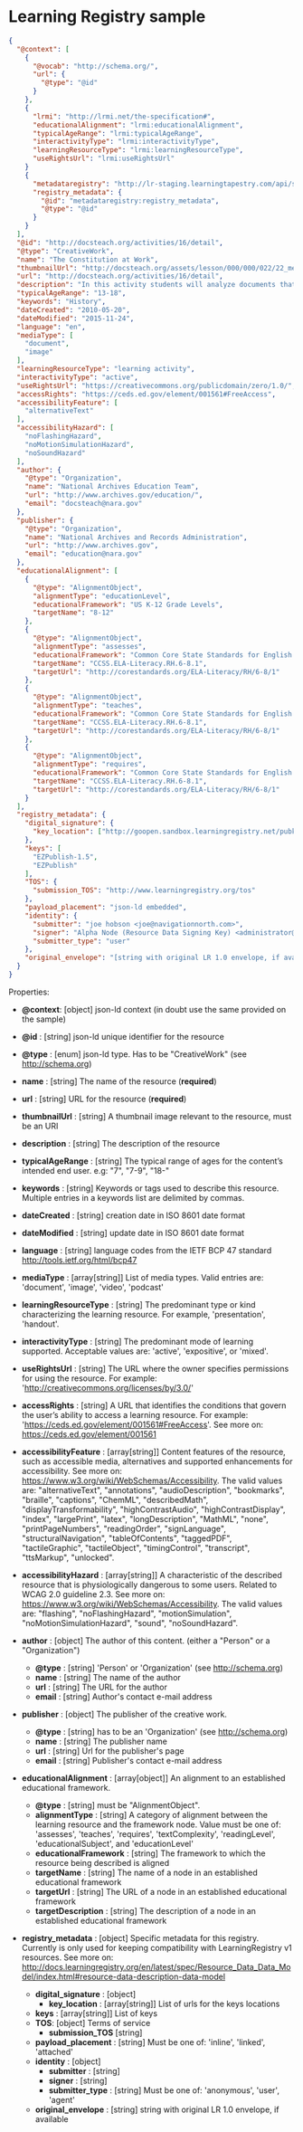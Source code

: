 # Learning Registry sample

```json
{
  "@context": [
    {
      "@vocab": "http://schema.org/",
      "url": {
        "@type": "@id"
      }
    },
    {
      "lrmi": "http://lrmi.net/the-specification#",
      "educationalAlignment": "lrmi:educationalAlignment",
      "typicalAgeRange": "lrmi:typicalAgeRange",
      "interactivityType": "lrmi:interactivityType",
      "learningResourceType": "lrmi:learningResourceType",
      "useRightsUrl": "lrmi:useRightsUrl"
    }
    {
      "metadataregistry": "http://lr-staging.learningtapestry.com/api/schemas/learning_registry#",
      "registry_metadata": {
        "@id": "metadataregistry:registry_metadata",
        "@type": "@id"
      }
    }
  ],
  "@id": "http://docsteach.org/activities/16/detail",
  "@type": "CreativeWork",
  "name": "The Constitution at Work",
  "thumbnailUrl": "http://docsteach.org/assets/lesson/000/000/022/22_medium.jpg",
  "url": "http://docsteach.org/activities/16/detail",
  "description": "In this activity students will analyze documents that span the course of American history to determine their connection to the U.S. Constitution. Students will then make connections between the documents they have examined and the big ideas found within the Constitution.",
  "typicalAgeRange": "13-18",
  "keywords": "History",
  "dateCreated": "2010-05-20",
  "dateModified": "2015-11-24",
  "language": "en",
  "mediaType": [
    "document",
    "image"
  ],
  "learningResourceType": "learning activity",
  "interactivityType": "active",
  "useRightsUrl": "https://creativecommons.org/publicdomain/zero/1.0/",
  "accessRights": "https://ceds.ed.gov/element/001561#FreeAccess",
  "accessibilityFeature": [
    "alternativeText"
  ],
  "accessibilityHazard": [
    "noFlashingHazard",
    "noMotionSimulationHazard",
    "noSoundHazard"
  ],
  "author": {
    "@type": "Organization",
    "name": "National Archives Education Team",
    "url": "http://www.archives.gov/education/",
    "email": "docsteach@nara.gov"
  },
  "publisher": {
    "@type": "Organization",
    "name": "National Archives and Records Administration",
    "url": "http://www.archives.gov",
    "email": "education@nara.gov"
  },
  "educationalAlignment": [
    {
      "@type": "AlignmentObject",
      "alignmentType": "educationLevel",
      "educationalFramework": "US K-12 Grade Levels",
      "targetName": "8-12"
    },
    {
      "@type": "AlignmentObject",
      "alignmentType": "assesses",
      "educationalFramework": "Common Core State Standards for English Language Arts",
      "targetName": "CCSS.ELA-Literacy.RH.6-8.1",
      "targetUrl": "http://corestandards.org/ELA-Literacy/RH/6-8/1"
    },
    {
      "@type": "AlignmentObject",
      "alignmentType": "teaches",
      "educationalFramework": "Common Core State Standards for English Language Arts",
      "targetName": "CCSS.ELA-Literacy.RH.6-8.1",
      "targetUrl": "http://corestandards.org/ELA-Literacy/RH/6-8/1"
    },
    {
      "@type": "AlignmentObject",
      "alignmentType": "requires",
      "educationalFramework": "Common Core State Standards for English Language Arts",
      "targetName": "CCSS.ELA-Literacy.RH.6-8.1",
      "targetUrl": "http://corestandards.org/ELA-Literacy/RH/6-8/1"
    }
  ],
  "registry_metadata": {
    "digital_signature": {
      "key_location": ["http://goopen.sandbox.learningregistry.net/pubkey"]
    },
    "keys": [
      "EZPublish-1.5",
      "EZPublish"
    ],
    "TOS": {
      "submission_TOS": "http://www.learningregistry.org/tos"
    },
    "payload_placement": "json-ld embedded",
    "identity": {
      "submitter": "joe hobson <joe@navigationnorth.com>",
      "signer": "Alpha Node (Resource Data Signing Key) <administrator@learningregistry.org>",
      "submitter_type": "user"
    },
    "original_envelope": "[string with original LR 1.0 envelope, if available]"
  }
}
```

Properties:

- **@context**: [object] json-ld context (in doubt use the same provided on the sample)

- **@id** : [string] json-ld unique identifier for the resource

- **@type** : [enum] json-ld type. Has to be "CreativeWork" (see http://schema.org)

- **name** : [string] The name of the resource (**required**)

- **url** : [string] URL for the resource (**required**)

- **thumbnailUrl** : [string] A thumbnail image relevant to the resource, must be an URI

- **description** : [string] The description of the resource

- **typicalAgeRange** : [string] The typical range of ages for the content’s intended end user. e.g: "7", "7-9", "18-"

- **keywords** : [string] Keywords or tags used to describe this resource. Multiple entries in a keywords list are delimited by commas.

- **dateCreated** : [string] creation date in ISO 8601 date format

- **dateModified** : [string] update date in ISO 8601 date format

- **language** : [string] language codes from the IETF BCP 47 standard http://tools.ietf.org/html/bcp47

- **mediaType** : [array[string]] List of media types. Valid entries are: 'document', 'image', 'video', 'podcast'

- **learningResourceType** : [string] The predominant type or kind characterizing the learning resource. For example, 'presentation', 'handout'.

- **interactivityType** : [string] The predominant mode of learning supported. Acceptable values are:  'active', 'expositive', or 'mixed'.

- **useRightsUrl** : [string] The URL where the owner specifies permissions for using the resource. For example: 'http://creativecommons.org/licenses/by/3.0/'

- **accessRights** : [string] A URL that identifies the conditions that govern the user’s ability to access a learning resource. For example: 'https://ceds.ed.gov/element/001561#FreeAccess'. See more on: https://ceds.ed.gov/element/001561

- **accessibilityFeature** : [array[string]] Content features of the resource, such as accessible media, alternatives and supported enhancements for accessibility. See more on: https://www.w3.org/wiki/WebSchemas/Accessibility. The valid values are: "alternativeText", "annotations", "audioDescription", "bookmarks", "braille", "captions", "ChemML", "describedMath", "displayTransformability", "highContrastAudio", "highContrastDisplay", "index", "largePrint", "latex", "longDescription", "MathML", "none", "printPageNumbers", "readingOrder", "signLanguage", "structuralNavigation", "tableOfContents", "taggedPDF", "tactileGraphic", "tactileObject", "timingControl", "transcript", "ttsMarkup", "unlocked".

- **accessibilityHazard** : [array[string]] A characteristic of the described resource that is physiologically dangerous to some users. Related to WCAG 2.0 guideline 2.3. See more on: https://www.w3.org/wiki/WebSchemas/Accessibility. The valid values are: "flashing", "noFlashingHazard", "motionSimulation", "noMotionSimulationHazard", "sound", "noSoundHazard".

- **author** : [object] The author of this content. (either a "Person" or a "Organization")
    - **@type** : [string] 'Person' or 'Organization' (see http://schema.org)
    - **name** : [string] The name of the author
    - **url** : [string] The URL for the author
    - **email** : [string] Author's contact e-mail address

- **publisher** : [object] The publisher of the creative work.
    - **@type** : [string] has to be an 'Organization' (see http://schema.org)
    - **name** : [string] The publisher name
    - **url** : [string] Url for the publisher's page
    - **email** : [string] Publisher's contact e-mail address

- **educationalAlignment** : [array[object]] An alignment to an established educational framework.
    - **@type** : [string] must be "AlignmentObject".
    - **alignmentType** : [string] A category of alignment between the learning resource and the framework node. Value must be one of: 'assesses', 'teaches', 'requires', 'textComplexity', 'readingLevel', 'educationalSubject', and 'educationLevel'
    - **educationalFramework** : [string] The framework to which the resource being described is aligned
    - **targetName** : [string] The name of a node in an established educational framework
    - **targetUrl** : [string] The URL of a node in an established educational framework
    - **targetDescription** : [string] The description of a node in an established educational framework

- **registry_metadata** : [object] Specific metadata for this registry. Currently is only used for keeping compatibility with LearningRegistry v1 resources. See more on: http://docs.learningregistry.org/en/latest/spec/Resource_Data_Data_Model/index.html#resource-data-description-data-model
    - **digital_signature** : [object]
        - **key_location** : [array[string]] List of urls for the keys locations
    - **keys** : [array[string]] List of keys
    - **TOS**: [object] Terms of service
        - **submission_TOS** [string]
    - **payload_placement** : [string] Must be one of: 'inline',  'linked', 'attached'
    - **identity** : [object]
        - **submitter** : [string]
        - **signer** : [string]
        - **submitter_type** : [string] Must be one of: 'anonymous', 'user', 'agent'
    - **original_envelope** : [string] string with original LR 1.0 envelope, if available
